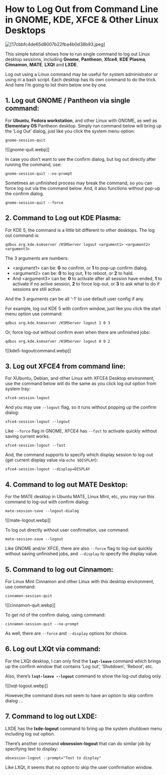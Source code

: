 
# How to Log Out from Command Line in GNOME, KDE, XFCE & Other Linux Desktops

![[17cbbfc4de65d8007b22fba4b0d38b93.jpeg]](https://fostips.com/author/merilyn/)

This simple tutorial shows how to run single command to log out Linux desktop sessions, including **Gnome**, **Pantheon**, **Xfce4**, **KDE Plasma**, **Cinnamon**, **MATE**, **LXQt** and **LXDE**.

Log out using a Linux command may be useful for system administrator or using in a bash script. Each desktop has its own command to do the trick. And here I’m going to list them below one by one.

## 1\. Log out GNOME / Pantheon via single command:

For **Ubuntu**, **Fedora workstation**, and other Linux with GNOME, as well as **Elementary OS** Pantheon desktop. Simply run command below will bring up the ‘Log Out’ dialog, just like you click the system menu option:

```
gnome-session-quit
```

![[gnome-quit.webp]]

In case you don’t want to see the confirm dialog, but log out directly after running the command, use:

```
gnome-session-quit --no-prompt
```

Sometimes an unfinished process may break the command, so you can force log out via the command below. And, it also functions without pop-up the confirm dialog.

```
gnome-session-quit --force
```

## 2\. Command to Log out KDE Plasma:

For KDE 5, the command is a little bit different to other desktops. The log out command is:

```
qdbus org.kde.ksmserver /KSMServer logout <argument1> <argument2> <argument3>
```

The 3 arguments are numbers:

- &lt;argument1&gt; can be: **0** no confirm, or **1** to pop-up confirm dialog.
- &lt;argument2&gt; can be: **0** to log out, **1** to reboot, or **2** to hald.
- And &lt;argument3&gt; can be: **0** to activate after all session have ended, **1** to activate if no active session, **2** to force log-out, or **3** to ask what to do if sessions are still active.

And the 3 arguments can be all ‘-1’ to use default user config if any.

For example, log out KDE 5 with confirm window, just like you click the start menu option use command:

```
qdbus org.kde.ksmserver /KSMServer logout 1 0 3
```

Or, force log-out without confirm even when there are unfinished jobs:

```
qdbus org.kde.ksmserver /KSMServer logout 0 0 2
```

![[kde5-logoutcommand.webp]]

## 3\. Log out XFCE4 from command line:

For XUbuntu, Debian, and other Linux with XFCE4 Desktop environment, use the command below will do the same as you click log out option from system tray:

```
xfce4-session-logout
```

And you may use `--logout` flag, so it runs without popping up the confirm dialog:

```
xfce4-session-logout --logout
```

Like `--force` flag in GNOME, XFCE4 has `--fast` to activate quickly without saving current works.

```
xfce4-session-logout --fast
```

And, the command supports to specify which display session to log-out (get current display value via `echo $DISPLAY`):

```
xfce4-session-logout --display=DISPLAY
```

## 4\. Command to log out MATE Desktop:

For the MATE desktop in Ubuntu MATE, Linux Mint, etc, you may run this command to log-out with confirm dialog:

```
mate-session-save --logout-dialog
```

![[mate-logout.webp]]

To log out directly without user confirmation, use command:

```
mate-session-save --logout
```

Like GNOME and/or XFCE, there are also `--force` flag to log-out quickly without saving unfinished jobs, and `--display` to specify the display value.

## 5\. Command to log out Cinnamon:

For Linux Mint Cinnamon and other Linux with this desktop environment, use command:

```
cinnamon-session-quit
```

![[cinnamon-quit.webp]]

To get rid of the confirm dialog, using command:

```
cinnamon-session-quit --no-prompt
```

As well, there are `--force` and `--display` options for choice.

## 6\. Log out LXQt via command:

For the LXQt desktop, I can only find the **`lxqt-leave`** command which brings up the confirm window that contains ‘Log out’, ‘Shutdown’, ‘Reboot’, etc.

Also, there’s **`lxqt-leave --logout`** command to show the log-out dialog only.

![[lxqt-logout.webp]]

However,the command does not seem to have an option to skip confirm dialog …

## 7\. Command to log out LXDE:

LXDE has the **lxde-logout** command to bring up the system shutdown menu including log out option.

There’s another command **obsession-logout** that can do similar job by specifying text to display:

```
obsession-logout --prompt="Text to display"
```

Like LXQt, it seems that no option to skip the user confirmation window.
